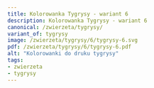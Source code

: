 ```yaml
---
title: Kolorowanka Tygrysy - wariant 6
description: Kolorowanka Tygrysy - wariant 6
canonical: /zwierzeta/tygrysy/
variant_of: tygrysy
image: /zwierzeta/tygrysy/6/tygrysy-6.svg
pdf: /zwierzeta/tygrysy/6/tygrysy-6.pdf
alt: "Kolorowanki do druku tygrysy"
tags:
- zwierzeta
- tygrysy
---
```

